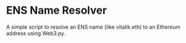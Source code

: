 # ENS Name Resolver

A simple script to resolve an ENS name (like vitalik.eth) to an Ethereum address using Web3.py.
